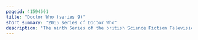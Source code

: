```yaml
---
pageid: 41594601
title: "Doctor Who (series 9)"
short_summary: "2015 series of Doctor Who"
description: "The ninth Series of the british Science Fiction Television Programme Doctor Who premiered on 19 September 2015 with 'the Magician's Apprentice' and concluded on 5 December 2015 with 'Hell Bent'. The Series was developed by executive Producer and Writer steven moffat along with executive Producer Brian Minchin. Nikki Wilson, Peter Bennett, and Derek Ritchie served as Producers. The series is the ninth to air following the programme's revival in 2005, and is the thirty-fifth season overall."
---
```

